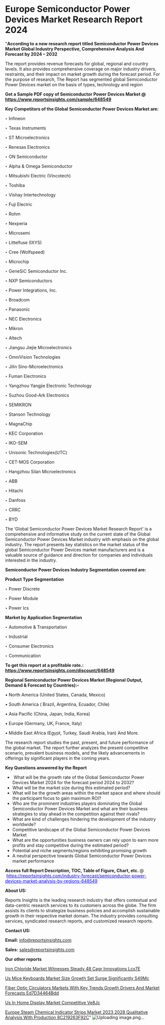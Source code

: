 # Europe Semiconductor Power Devices Market Research Report 2024

 "<strong>According to a new research report titled Semiconductor Power Devices Market Global Industry Perspective, Comprehensive Analysis And Forecast by 2024 – 2032</strong>

The report provides revenue forecasts for global, regional and country levels. It also provides comprehensive coverage on major industry drivers, restraints, and their impact on market growth during the forecast period. For the purpose of research, The Report has segmented global Semiconductor Power Devices market on the basis of types, technology and region

<strong>Get a Sample PDF copy of Semiconductor Power Devices Market </strong><strong>@<a href=https://www.reportsinsights.com/sample/648549 style=color:#0000ff;> https://www.reportsinsights.com/sample/648549</a></strong></font>

<strong>Key Competitors of the Global Semiconductor Power Devices Market are:</strong>

‣ Infineon

‣ Texas Instruments

‣ ST Microelectronics

‣ Renesas Electronics

‣ ON Semiconductor

‣ Alpha & Omega Semiconductor

‣ Mitsubishi Electric (Vincotech)

‣ Toshiba

‣ Vishay Intertechnology

‣ Fuji Electric

‣ Rohm

‣ Nexperia

‣ Microsemi

‣ Littelfuse (IXYS)

‣ Cree (Wolfspeed)

‣ Microchip

‣ GeneSiC Semiconductor Inc.

‣ NXP Semiconductors

‣ Power Integrations, Inc.

‣ Broadcom

‣ Panasonic

‣ NEC Electronics

‣ Mikron

‣ Altech

‣ Jiangsu Jiejie Microelectronics

‣ OmniVision Technologies

‣ Jilin Sino-Microelectronics

‣ Fuman Electronics

‣ Yangzhou Yangjie Electronic Technology

‣ Suzhou Good-Ark Electronics

‣ SEMIKRON

‣ Stanson Technology

‣ MagnaChip

‣ KEC Corporation

‣ IKO-SEM

‣ Unisonic Technologies(UTC)

‣ CET-MOS Corporation

‣ Hangzhou Silan Microelectronics

‣ ABB

‣ Hitachi

‣ Danfoss

‣ CRRC

‣ BYD

The ‘Global Semiconductor Power Devices Market Research Report’ is a comprehensive and informative study on the current state of the Global Semiconductor Power Devices Market industry with emphasis on the global industry. The report presents key statistics on the market status of the global Semiconductor Power Devices market manufacturers and is a valuable source of guidance and direction for companies and individuals interested in the industry.

<strong>Semiconductor Power Devices Industry Segmentation covered are:</strong>

<strong>Product Type Segmentation</strong>

‣ Power Discrete

‣ Power Module

‣ Power Ics

<strong>Market by Application Segmentation</strong>

‣ Automotive & Transportation

‣ Industrial

‣ Consumer Electronics

‣ Communication

<strong>To get this report at a profitable rate.: <a href=https://www.reportsinsights.com/discount/648549 style=color:#0000ff;>https://www.reportsinsights.com/discount/648549</a></strong></font>

<strong>Regional Semiconductor Power Devices Market (Regional Output, Demand &amp; Forecast by Countries):-</strong>

• North America (United States, Canada, Mexico)

• South America ( Brazil, Argentina, Ecuador, Chile)

• Asia Pacific (China, Japan, India, Korea)

• Europe (Germany, UK, France, Italy)

• Middle East Africa (Egypt, Turkey, Saudi Arabia, Iran) And More.

The research report studies the past, present, and future performance of the global market. The report further analyzes the present competitive scenario, prevalent business models, and the likely advancements in offerings by significant players in the coming years.

<strong>Key Questions answered by the Report</strong>
<ul>
  <li> What will be the growth rate of the Global Semiconductor Power Devices Market 2024 for the forecast period 2024 to 2032?</li>
  <li>What will be the market size during this estimated period?</li>
  <li>What will be the growth areas within the market space and where should the participant focus to gain maximum ROI?</li>
  <li>Who are the prominent industries players dominating the Global Semiconductor Power Devices Market and what are their business strategies to stay ahead in the competition against their rivals?</li>
  <li>What are kind of challenges hindering the development of the industry worldwide?</li>
  <li>Competitive landscape of the Global Semiconductor Power Devices Market</li>
  <li>What are the opportunities business owners can rely upon to earn more profits and stay competitive during the estimated period?</li>
  <li>Potential and niche segments/regions exhibiting promising growth</li>
  <li>A neutral perspective towards Global Semiconductor Power Devices market performance</li>
</ul>
<strong>Access full Report Description, TOC, Table of Figure, Chart, etc. </strong>@  <a href=https://reportsinsights.com/industry-forecast/semiconductor-power-devices-market-analysis-by-regions-648549 style=color:#0000ff;>https://reportsinsights.com/industry-forecast/semiconductor-power-devices-market-analysis-by-regions-648549</a></font>

<strong><strong>About US</strong>:</strong>

Reports Insights is the leading research industry that offers contextual and data-centric research services to its customers across the globe. The firm assists its clients to strategize business policies and accomplish sustainable growth in their respective market domain. The industry provides consulting services, syndicated research reports, and customized research reports.

<strong>Contact US:</strong>

<p class=""""><b>Email:</b> <a href=mailto:info@reportsinsights.com>info@reportsinsights.com</a></p>
<p class=""""><b>Sales:</b> <a href=mailto:sales@reportsinsights.com>sales@reportsinsights.com</a></p>

<strong>Our other reports</strong>

<a href=https://www.linkedin.com/pulse/iron-chloride-market-witnesses-steady-48-cagr-innovations-lcx7e/>Iron Chloride Market Witnesses Steady 48 Cagr Innovations Lcx7E</a>

<a href=https://www.linkedin.com/pulse/us-mice-keyboards-market-size-growth-set-surge-significantly-s49mc/>Us Mice Keyboards Market Size Growth Set Surge Significantly S49Mc</a>

<a href=https://medium.com/@anuragakarte041/fiber-optic-circulators-markets-with-key-trends-growth-drivers-and-market-forecasts-ed7d34464bdd>Fiber Optic Circulators Markets With Key Trends Growth Drivers And Market Forecasts Ed7D34464Bdd</a>

<a href=https://www.linkedin.com/pulse/us-in-home-display-market-competitive-ve8jc/>Us In Home Display Market Competitive Ve8Jc</a>

<a href=https://medium.com/@aanarkumar6/europe-steam-chemical-indicator-strips-market-2023-2028-qualitative-analysis-with-production-8c219263f92c>Europe Steam Chemical Indicator Strips Market 2023 2028 Qualitative Analysis With Production 8C219263F92C</a>"
![Uploading image.png…]()

